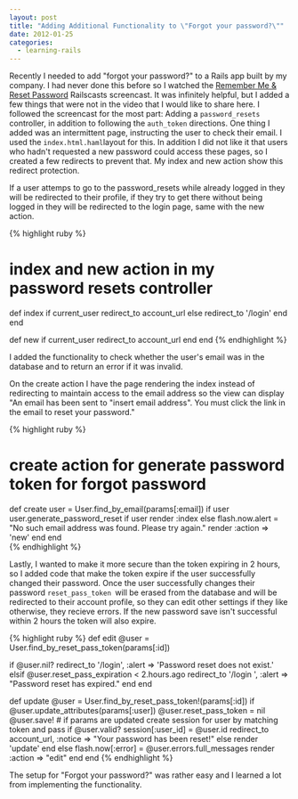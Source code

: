 ```yaml
---
layout: post
title: "Adding Additional Functionality to \"Forgot your password?\""
date: 2012-01-25
categories:
  - learning-rails
---
```


<p>Recently I needed to add "forgot your password?" to a Rails app built by my company. I had never done this before so I watched the <a href="http://railscasts.com/episodes/274-remember-me-reset-password" target="_blank">Remember Me &amp; Reset Password</a> Railscasts screencast. It was infinitely helpful, but I added a few things that were not in the video that I would like to share here. I followed the screencast for the most part: Adding a <code>password_resets</code> controller, in addition to following the <code>auth_token</code> directions. One thing I added was an intermittent page, instructing the user to check their email. I used the <code>index.html.haml</code>layout for this. In addition I did not like it that users who hadn't requested a new password could access these pages, so I created a few redirects to prevent that. My index and new action show this redirect protection.</p>
<p>If a user attemps to go to the password_resets while already logged in they will be redirected to their profile, if they try to get there without being logged in they will be redirected to the login page, same with the new action.</p>

{% highlight ruby %}
# index and new action in my password resets controller
def index
  if current_user
    redirect_to account_url
  else
    redirect_to '/login'
  end
end

def new
  if current_user
    redirect_to account_url
  end
end
{% endhighlight %}

<p>I added the functionality to check whether the user's email was in the database and to return an error if it was invalid.</p>
<p>On the create action I have the page rendering the index instead of redirecting to maintain access to the email address so the view can display "An email has been sent to "insert email address". You must click the link in the email to reset your password."</p>

{% highlight ruby %}
# create action for generate password token for forgot password
def create
  user = User.find_by_email(params[:email])
  if user
      user.generate_password_reset if user
      render :index
  else
    flash.now.alert = "No such email address was found. Please try again."
    render :action => 'new'
  end
end  
{% endhighlight %}

<p>Lastly, I wanted to make it more secure than the token expiring in 2 hours, so I added code that make the token expire if the user successfully changed their password. Once the user successfully changes their password <code>reset_pass_token </code>will be erased from the database and will be redirected to their account profile, so they can edit other settings if they like otherwise, they recieve errors. If the new password save isn't successful within 2 hours the token will also expire.</p>

{% highlight ruby %}
def edit
  @user = User.find_by_reset_pass_token(params[:id])

  if @user.nil?
    redirect_to '/login', :alert => 'Password reset does not exist.'
  elsif @user.reset_pass_expiration < 2.hours.ago
    redirect_to '/login ', :alert => "Password reset has expired."
  end
end

def update
  @user = User.find_by_reset_pass_token!(params[:id])
  if @user.update_attributes(params[:user])
    @user.reset_pass_token = nil
    @user.save!
    # if params are updated create session for user by matching token and pass
    if @user.valid?
      session[:user_id] = @user.id
      redirect_to account_url, :notice => "Your password has been reset!"
    else
      render 'update'
    end
  else
    flash.now[:error] = @user.errors.full_messages
    render :action => "edit"
  end
end
{% endhighlight %}

<p>The setup for "Forgot your password?" was rather easy and I learned a lot from implementing the functionality.</p>
